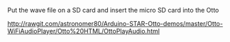 Put the wave file on a SD card and insert the micro SD card into the Otto

http://rawgit.com/astronomer80/Arduino-STAR-Otto-demos/master/Otto-WiFiAudioPlayer/Otto%20HTML/OttoPlayAudio.html
